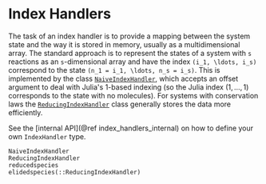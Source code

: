 # Index Handlers

The task of an index handler is to provide a mapping between the system state and the way it is stored in memory, usually as a multidimensional array. The standard approach is to represent the states of a system with ``s`` reactions as an ``s``-dimensional array and have the index ``(i_1, \ldots, i_s)`` correspond to the state ``(n_1 = i_1, \ldots, n_s = i_s)``. This is implemented by the class [`NaiveIndexHandler`](@ref), which accepts an offset argument to deal with Julia's 1-based indexing (so the Julia index $(1,\ldots,1)$ corresponds to the state with no molecules). For systems with conservation laws the [`ReducingIndexHandler`](@ref) class generally stores the data more efficiently.

See the [internal API](@ref index_handlers_internal) on how to define your own `IndexHandler` type.

```@docs
NaiveIndexHandler
ReducingIndexHandler
reducedspecies
elidedspecies(::ReducingIndexHandler)
```
